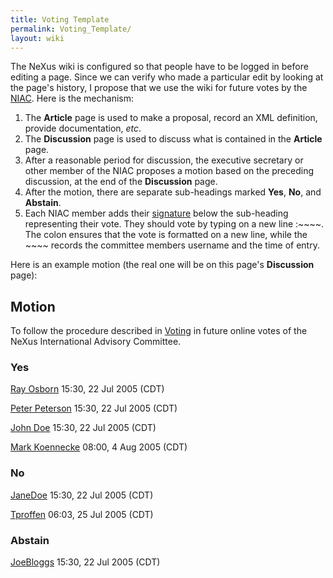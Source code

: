 ```yaml
---
title: Voting Template
permalink: Voting_Template/
layout: wiki
---
```


The NeXus wiki is configured so that people have to be logged in before
editing a page. Since we can verify who made a particular edit by
looking at the page's history, I propose that we use the wiki for future
votes by the [NIAC](NIAC "wikilink"). Here is the mechanism:

1.  The **Article** page is used to make a proposal, record an XML
    definition, provide documentation, *etc*.
2.  The **Discussion** page is used to discuss what is contained in the
    **Article** page.
3.  After a reasonable period for discussion, the executive secretary or
    other member of the NIAC proposes a motion based on the preceding
    discussion, at the end of the **Discussion** page.
4.  After the motion, there are separate sub-headings marked **Yes**,
    **No**, and **Abstain**.
5.  Each NIAC member adds their
    [signature](Help:Contents#Signatures "wikilink") below the
    sub-heading representing their vote. They should vote by typing on a
    new line :~~~~. The colon ensures that the vote is formatted on a
    new line, while the ~~~~ records the committee members username and
    the time of entry.

Here is an example motion (the real one will be on this page's
**Discussion** page):

Motion
------

To follow the procedure described in [Voting](Voting "wikilink") in
future online votes of the NeXus International Advisory Committee.

### Yes

  
[Ray Osborn](User%3ARay_Osborn "wikilink") 15:30, 22 Jul 2005 (CDT)

[Peter Peterson](User%3APeter_Peterson "wikilink") 15:30, 22 Jul 2005
(CDT)

[John Doe](User%3AJohn_Doe "wikilink") 15:30, 22 Jul 2005 (CDT)

[Mark Koennecke](User%3AMark_Koennecke "wikilink") 08:00, 4 Aug 2005
(CDT)

### No

  
[JaneDoe](User%3AJaneDoe "wikilink") 15:30, 22 Jul 2005 (CDT)

[Tproffen](User%3ATproffen "wikilink") 06:03, 25 Jul 2005 (CDT)

### Abstain

  
[JoeBloggs](User%3AJoeBloggs "wikilink") 15:30, 22 Jul 2005 (CDT)
